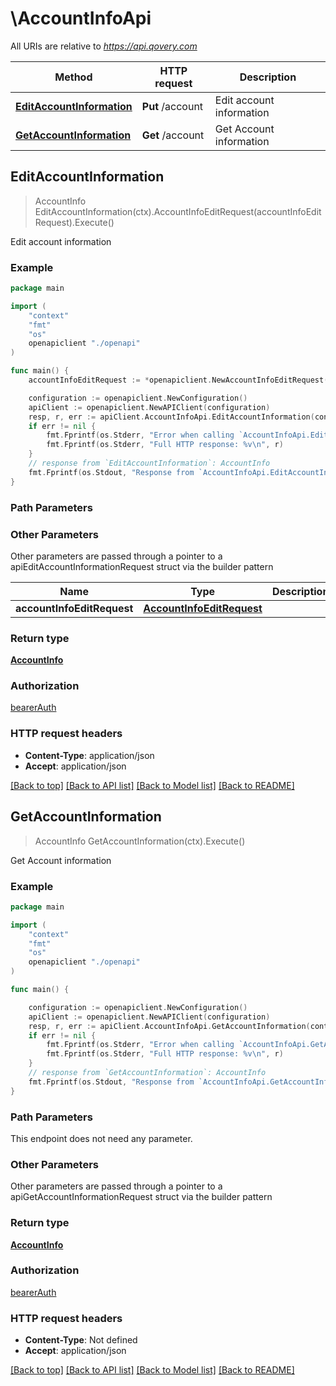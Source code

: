 # \AccountInfoApi

All URIs are relative to *https://api.qovery.com*

Method | HTTP request | Description
------------- | ------------- | -------------
[**EditAccountInformation**](AccountInfoApi.md#EditAccountInformation) | **Put** /account | Edit account information
[**GetAccountInformation**](AccountInfoApi.md#GetAccountInformation) | **Get** /account | Get Account information



## EditAccountInformation

> AccountInfo EditAccountInformation(ctx).AccountInfoEditRequest(accountInfoEditRequest).Execute()

Edit account information

### Example

```go
package main

import (
    "context"
    "fmt"
    "os"
    openapiclient "./openapi"
)

func main() {
    accountInfoEditRequest := *openapiclient.NewAccountInfoEditRequest() // AccountInfoEditRequest |  (optional)

    configuration := openapiclient.NewConfiguration()
    apiClient := openapiclient.NewAPIClient(configuration)
    resp, r, err := apiClient.AccountInfoApi.EditAccountInformation(context.Background()).AccountInfoEditRequest(accountInfoEditRequest).Execute()
    if err != nil {
        fmt.Fprintf(os.Stderr, "Error when calling `AccountInfoApi.EditAccountInformation``: %v\n", err)
        fmt.Fprintf(os.Stderr, "Full HTTP response: %v\n", r)
    }
    // response from `EditAccountInformation`: AccountInfo
    fmt.Fprintf(os.Stdout, "Response from `AccountInfoApi.EditAccountInformation`: %v\n", resp)
}
```

### Path Parameters



### Other Parameters

Other parameters are passed through a pointer to a apiEditAccountInformationRequest struct via the builder pattern


Name | Type | Description  | Notes
------------- | ------------- | ------------- | -------------
 **accountInfoEditRequest** | [**AccountInfoEditRequest**](AccountInfoEditRequest.md) |  | 

### Return type

[**AccountInfo**](AccountInfo.md)

### Authorization

[bearerAuth](../README.md#bearerAuth)

### HTTP request headers

- **Content-Type**: application/json
- **Accept**: application/json

[[Back to top]](#) [[Back to API list]](../README.md#documentation-for-api-endpoints)
[[Back to Model list]](../README.md#documentation-for-models)
[[Back to README]](../README.md)


## GetAccountInformation

> AccountInfo GetAccountInformation(ctx).Execute()

Get Account information

### Example

```go
package main

import (
    "context"
    "fmt"
    "os"
    openapiclient "./openapi"
)

func main() {

    configuration := openapiclient.NewConfiguration()
    apiClient := openapiclient.NewAPIClient(configuration)
    resp, r, err := apiClient.AccountInfoApi.GetAccountInformation(context.Background()).Execute()
    if err != nil {
        fmt.Fprintf(os.Stderr, "Error when calling `AccountInfoApi.GetAccountInformation``: %v\n", err)
        fmt.Fprintf(os.Stderr, "Full HTTP response: %v\n", r)
    }
    // response from `GetAccountInformation`: AccountInfo
    fmt.Fprintf(os.Stdout, "Response from `AccountInfoApi.GetAccountInformation`: %v\n", resp)
}
```

### Path Parameters

This endpoint does not need any parameter.

### Other Parameters

Other parameters are passed through a pointer to a apiGetAccountInformationRequest struct via the builder pattern


### Return type

[**AccountInfo**](AccountInfo.md)

### Authorization

[bearerAuth](../README.md#bearerAuth)

### HTTP request headers

- **Content-Type**: Not defined
- **Accept**: application/json

[[Back to top]](#) [[Back to API list]](../README.md#documentation-for-api-endpoints)
[[Back to Model list]](../README.md#documentation-for-models)
[[Back to README]](../README.md)

